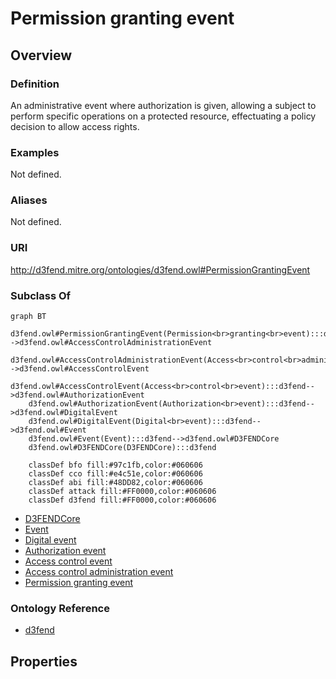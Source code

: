 # Permission granting event

## Overview

### Definition
An administrative event where authorization is given, allowing a subject to perform specific operations on a protected resource, effectuating a policy decision to allow access rights.

### Examples
Not defined.

### Aliases
Not defined.

### URI
http://d3fend.mitre.org/ontologies/d3fend.owl#PermissionGrantingEvent

### Subclass Of
```mermaid
graph BT
    d3fend.owl#PermissionGrantingEvent(Permission<br>granting<br>event):::d3fend-->d3fend.owl#AccessControlAdministrationEvent
    d3fend.owl#AccessControlAdministrationEvent(Access<br>control<br>administration<br>event):::d3fend-->d3fend.owl#AccessControlEvent
    d3fend.owl#AccessControlEvent(Access<br>control<br>event):::d3fend-->d3fend.owl#AuthorizationEvent
    d3fend.owl#AuthorizationEvent(Authorization<br>event):::d3fend-->d3fend.owl#DigitalEvent
    d3fend.owl#DigitalEvent(Digital<br>event):::d3fend-->d3fend.owl#Event
    d3fend.owl#Event(Event):::d3fend-->d3fend.owl#D3FENDCore
    d3fend.owl#D3FENDCore(D3FENDCore):::d3fend
    
    classDef bfo fill:#97c1fb,color:#060606
    classDef cco fill:#e4c51e,color:#060606
    classDef abi fill:#48DD82,color:#060606
    classDef attack fill:#FF0000,color:#060606
    classDef d3fend fill:#FF0000,color:#060606
```

- [D3FENDCore](/docs/ontology/reference/model/D3FENDCore/D3FENDCore.md)
- [Event](/docs/ontology/reference/model/D3FENDCore/Event/Event.md)
- [Digital event](/docs/ontology/reference/model/D3FENDCore/Event/Digital%20event/Digital%20event.md)
- [Authorization event](/docs/ontology/reference/model/D3FENDCore/Event/Digital%20event/Authorization%20event/Authorization%20event.md)
- [Access control event](/docs/ontology/reference/model/D3FENDCore/Event/Digital%20event/Authorization%20event/Access%20control%20event/Access%20control%20event.md)
- [Access control administration event](/docs/ontology/reference/model/D3FENDCore/Event/Digital%20event/Authorization%20event/Access%20control%20event/Access%20control%20administration%20event/Access%20control%20administration%20event.md)
- [Permission granting event](/docs/ontology/reference/model/D3FENDCore/Event/Digital%20event/Authorization%20event/Access%20control%20event/Access%20control%20administration%20event/Permission%20granting%20event/Permission%20granting%20event.md)


### Ontology Reference
- [d3fend](http://d3fend.mitre.org/ontologies/d3fend.owl#)

## Properties
